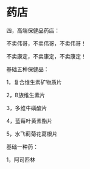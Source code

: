 # 药店

四，高端保健品药店：

不卖伟哥，不卖伟哥，不卖伟哥！

不卖康定，不卖康定，不卖康定！

基础五种保健品：

1，复合维生素矿物质片

2，B族维生素片

3，多维牛磺酸片

4，蓝莓叶黄素酯片

5，水飞蓟菊花葛根片

基础一种药：

1，阿司匹林
